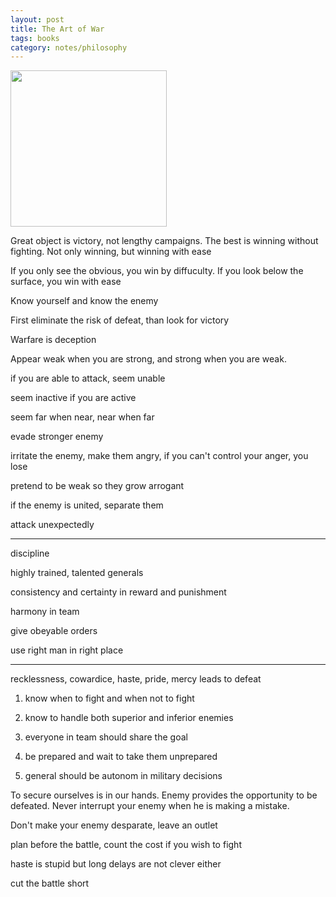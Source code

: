 ```yaml
---
layout: post
title: The Art of War 
tags: books
category: notes/philosophy  
---
```


<img height="250"  src="https://i.gr-assets.com/images/S/compressed.photo.goodreads.com/books/1453417993l/10534._SY475_.jpg" /> 


Great object is victory, not lengthy campaigns. The best is winning without fighting. Not only winning, but winning with ease 

If you only see the obvious, you win by diffuculty. If you look below the surface, you win with ease 

Know yourself and know the enemy 

First eliminate the risk of defeat, than look for victory 

Warfare is deception 

Appear weak when you are strong, and strong when you are weak.

if you are able to attack, seem unable 

seem inactive if you are active 

seem far when near, near when far 

evade stronger enemy

irritate the enemy, make them angry, if you can't control your anger, you lose 

pretend to be weak so they grow arrogant 

if the enemy is united, separate them 

attack unexpectedly  

---

discipline 

highly trained, talented generals 

consistency and certainty in reward and punishment 

harmony in team 

give obeyable orders

use right man in right place 

---

recklessness, cowardice, haste, pride, mercy leads to defeat 


1. know when to fight and when not to fight 

2. know to handle both superior and inferior enemies

3. everyone in team should share the goal 

4. be prepared and wait to take them unprepared

5. general should be autonom in military decisions


To secure ourselves is in our hands. Enemy provides the opportunity to be defeated. Never interrupt your enemy when he is making a mistake.

Don't make your enemy desparate, leave an outlet 

plan before the battle, count the cost if you wish to fight 

haste is stupid but long delays are not clever either

cut the battle short 